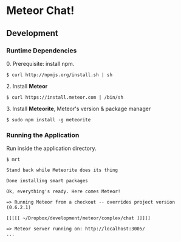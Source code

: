 # Meteor Chat!

## Development

### Runtime Dependencies

0\. Prerequisite: install npm.

```
$ curl http://npmjs.org/install.sh | sh
```

2\. Install **Meteor**

```
$ curl https://install.meteor.com | /bin/sh
```

3\. Install **Meteorite**, Meteor's version & package manager

```
$ sudo npm install -g meteorite
```

### Running the Application

Run inside the application directory.

```
$ mrt

Stand back while Meteorite does its thing

Done installing smart packages

Ok, everything's ready. Here comes Meteor!

=> Running Meteor from a checkout -- overrides project version (0.6.2.1)

[[[[[ ~/Dropbox/development/meteor/complex/chat ]]]]]

=> Meteor server running on: http://localhost:3005/
...
```